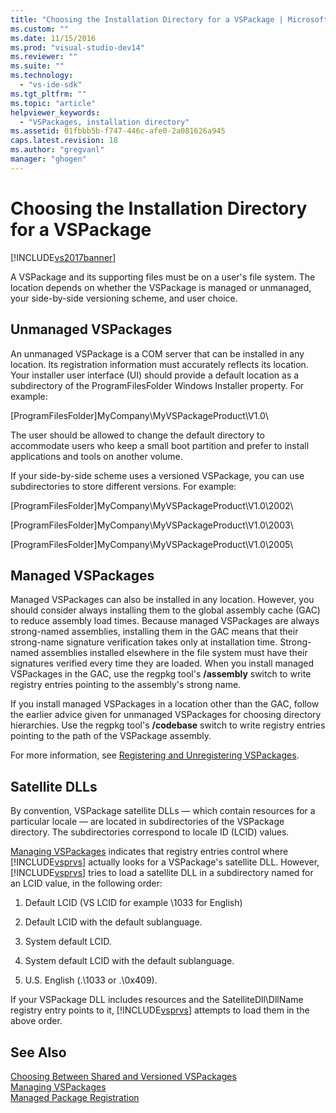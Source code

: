 ```yaml
---
title: "Choosing the Installation Directory for a VSPackage | Microsoft Docs"
ms.custom: ""
ms.date: 11/15/2016
ms.prod: "visual-studio-dev14"
ms.reviewer: ""
ms.suite: ""
ms.technology: 
  - "vs-ide-sdk"
ms.tgt_pltfrm: ""
ms.topic: "article"
helpviewer_keywords: 
  - "VSPackages, installation directory"
ms.assetid: 01fbbb5b-f747-446c-afe0-2a081626a945
caps.latest.revision: 18
ms.author: "gregvanl"
manager: "ghogen"
---
```

# Choosing the Installation Directory for a VSPackage
[!INCLUDE[vs2017banner](../../includes/vs2017banner.md)]

A VSPackage and its supporting files must be on a user's file system. The location depends on whether the VSPackage is managed or unmanaged, your side-by-side versioning scheme, and user choice.  
  
## Unmanaged VSPackages  
 An unmanaged VSPackage is a COM server that can be installed in any location. Its registration information must accurately reflects its location. Your installer user interface (UI) should provide a default location as a subdirectory of the ProgramFilesFolder Windows Installer property. For example:  
  
 [ProgramFilesFolder]MyCompany\MyVSPackageProduct\V1.0\  
  
 The user should be allowed to change the default directory to accommodate users who keep a small boot partition and prefer to install applications and tools on another volume.  
  
 If your side-by-side scheme uses a versioned VSPackage, you can use subdirectories to store different versions. For example:  
  
 [ProgramFilesFolder]MyCompany\MyVSPackageProduct\V1.0\2002\  
  
 [ProgramFilesFolder]MyCompany\MyVSPackageProduct\V1.0\2003\  
  
 [ProgramFilesFolder]MyCompany\MyVSPackageProduct\V1.0\2005\  
  
## Managed VSPackages  
 Managed VSPackages can also be installed in any location. However, you should consider always installing them to the global assembly cache (GAC) to reduce assembly load times. Because managed VSPackages are always strong-named assemblies, installing them in the GAC means that their strong-name signature verification takes only at installation time. Strong-named assemblies installed elsewhere in the file system must have their signatures verified every time they are loaded. When you install managed VSPackages in the GAC, use the regpkg tool's **/assembly** switch to write registry entries pointing to the assembly's strong name.  
  
 If you install managed VSPackages in a location other than the GAC, follow the earlier advice given for unmanaged VSPackages for choosing directory hierarchies. Use the regpkg tool's **/codebase** switch to write registry entries pointing to the path of the VSPackage assembly.  
  
 For more information, see [Registering and Unregistering VSPackages](../../extensibility/registering-and-unregistering-vspackages.md).  
  
## Satellite DLLs  
 By convention, VSPackage satellite DLLs — which contain resources for a particular locale — are located in subdirectories of the VSPackage directory. The subdirectories correspond to locale ID (LCID) values.  
  
 [Managing VSPackages](../../extensibility/managing-vspackages.md) indicates that registry entries control where [!INCLUDE[vsprvs](../../includes/vsprvs-md.md)] actually looks for a VSPackage's satellite DLL. However, [!INCLUDE[vsprvs](../../includes/vsprvs-md.md)] tries to load a satellite DLL in a subdirectory named for an LCID value, in the following order:  
  
1.  Default LCID (VS LCID for example \1033 for English)  
  
2.  Default LCID with the default sublanguage.  
  
3.  System default LCID.  
  
4.  System default LCID with the default sublanguage.  
  
5.  U.S. English (.\1033 or .\0x409).  
  
 If your VSPackage DLL includes resources and the SatelliteDll\DllName registry entry points to it, [!INCLUDE[vsprvs](../../includes/vsprvs-md.md)] attempts to load them in the above order.  
  
## See Also  
 [Choosing Between Shared and Versioned VSPackages](../../extensibility/choosing-between-shared-and-versioned-vspackages.md)   
 [Managing VSPackages](../../extensibility/managing-vspackages.md)   
 [Managed Package Registration](http://msdn.microsoft.com/en-us/f69e0ea3-6a92-4639-8ca9-4c9c210e58a1)

